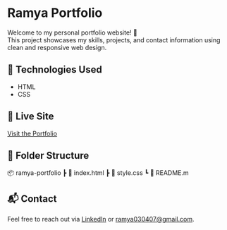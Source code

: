 # Ramya Portfolio

Welcome to my personal portfolio website! 🌟  
This project showcases my skills, projects, and contact information using clean and responsive web design.

## 🔧 Technologies Used
- HTML
- CSS

## 🚀 Live Site
[Visit the Portfolio](https://ramyam2004.github.io/ramya-portfolio/)

## 📁 Folder Structure
📦 ramya-portfolio
┣ 📜 index.html
┣ 📜 style.css
┗ 📜 README.m

## 📬 Contact
Feel free to reach out via [LinkedIn](#) or [ramya030407@gmail.com](#).
